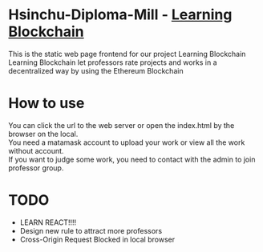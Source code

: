 # Hsinchu-Diploma-Mill - [Learning Blockchain](https://decentralized-rating.yikuo.dev)

This is the static web page frontend for our project Learning Blockchain<br>
Learning Blockchain let professors rate projects and works in a decentralized way by using the Ethereum Blockchain

# How to use
You can click the url to the web server or open the index.html by the browser on the local.<br>
You need a matamask account to upload your work or view all the work without account.<br>
If you want to judge some work, you need to contact with the admin to join professor group.
# TODO

- LEARN REACT!!!!
- Design new rule to attract more professors
- Cross-Origin Request Blocked in local browser
